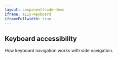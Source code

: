 ```yaml
---
layout: component/code-demo
iframe: a11y-keyboard
iframeFullwidth: true
---
```

## Keyboard accessibility

How keyboard navigation works with side navigation.
